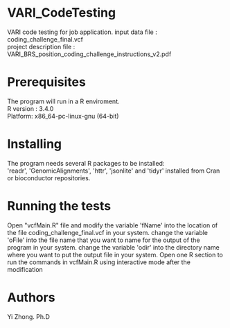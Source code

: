 # VARI_CodeTesting  
VARI  code testing for job application.	
input data file : coding_challenge_final.vcf	  
project description file : VARI_BRS_position_coding_challenge_instructions_v2.pdf	 
# Prerequisites 
The program will run in a R enviroment.   
R version : 3.4.0   
Platform: x86_64-pc-linux-gnu (64-bit)   

# Installing    
The program needs several R packages to be installed:    
'readr', 'GenomicAlignments', 'httr', 'jsonlite' and 'tidyr' installed from 
Cran or bioconductor repositories.

# Running the tests
Open "vcfMain.R" file and modify the variable 'fName' into the location of the file coding_challenge_final.vcf in your system.
change the variable 'oFile' into the file name that you want to name for the output of the program in your system.
change the variable 'odir' into the directory name where you want to put the output file in your system.
Open one R section to run the commands in vcfMain.R using interactive mode after the modification

# Authors
Yi Zhong. Ph.D
